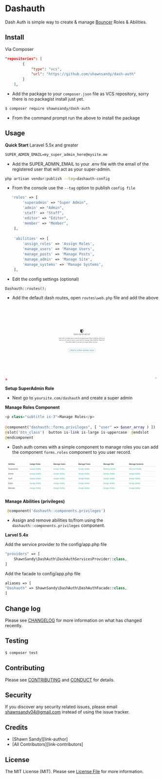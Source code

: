 # Dashauth

Dash Auth is simple way to create & manage [Bouncer](https://github.com/JosephSilber/bouncer) Roles & Abilities.


## Install

Via Composer

``` json
"repositories": [
        {
            "type": "vcs",
            "url": "https://github.com/shawnsandy/dash-auth"
        }
    ],
```
* Add the package to your `composer.json` file as VCS repository, sorry there is no packagist install just yet.

``` bash
$ composer require shawnsandy/dash-auth
```
* From the command prompt run the above to install the package


## Usage

__Quick Start__ Laravel 5.5x and greater

``` txt
SUPER_ADMIN_EMAIL=my_super_admin_here@mysite.me
```
* Add the SUPER_ADMIN_EMAIL to your .env file with the email of the registered user that will act as your super-admin.

``` bash
php artisan vendor:publish --tag=dashauth-config
```
* From the console use the `--tag` option to publish `config file`

``` php
   'roles' => [
        'superadmin' => "Super Admin",
        'admin' => "Admin",
        'staff' => "Staff",
        'editor' => "Editor",
        'member' => "Member",
    ],

    'abilities' => [
        'assign_roles' => 'Assign Roles',
        'manage_users' => 'Manage Users',
        'manage_posts' => 'Manage Posts',
        'manage_admin' => 'Manage Site',
        'manage_systems' => 'Manage Systems',
    ],
```
* Edit the config settings (optional)


``` php
Dashauth::routes();
```
* Add the default dash routes, open `routes\web.php` file and add the above


![Alt text](/screenshot-auth-setup.jpeg?raw=true)

__Setup SuperAdmin Role__

* Next go to `yoursite.com/dashauth` and create a super admin

__Manage Roles Component__

``` php
<p class="subtitle is-3">Manage Roles</p>

@component("dashauth::forms.privileges", [ "user" => $user_array ) ])
@slot('btn_class')  button is-link is-large is-uppercase  @endslot
@endcomponent
```
* Dash auth comes with a simple component to manage roles you can add the component `forms.roles` component to you user record.


![Alt text](/screenshot-manage-ability.jpeg?raw=true)

__Manage Abilities (privileges)__

``` php
 @component('dashauth::components.privileges')
 ```

* Assign and remove abilities to/from using the `dashauth::components.privileges` component.

 __Larvel 5.4x__

Add the service provider to the config/app.php file

``` php
"providers" => [
    ShawnSandy\DashAuth\DashAuthServicesProvider::class,
]
```

Add the facade to config/app.php file

``` php
aliases => [
"Dashauth" => ShawnSandy\DashAuth\DashAuthFacade::class,
]
```

## Change log

Please see [CHANGELOG](CHANGELOG.md) for more information on what has changed recently.

## Testing

``` bash
$ composer test
```

## Contributing

Please see [CONTRIBUTING](CONTRIBUTING.md) and [CONDUCT](CONDUCT.md) for details.

## Security

If you discover any security related issues, please email shawnsandy04@gmail.com instead of using the issue tracker.

## Credits

- [Shawn Sandy][link-author]
- [All Contributors][link-contributors]

## License

The MIT License (MIT). Please see [License File](LICENSE.md) for more information.
